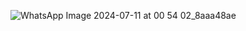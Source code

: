 ![WhatsApp Image 2024-07-11 at 00 54 02_8aaa48ae](https://github.com/Hyperrr69/colour-change-1/assets/162890454/cc93756b-610c-4624-9641-e3104fa5edc2)

